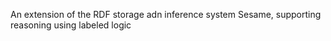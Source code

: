 An extension of the RDF storage adn inference system Sesame, supporting reasoning using labeled logic
